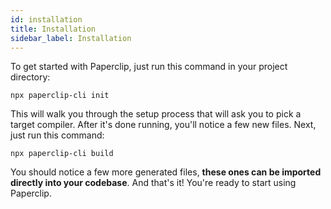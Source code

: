 ```yaml
---
id: installation
title: Installation
sidebar_label: Installation
---
```


To get started with Paperclip, just run this command in your project directory:

```
npx paperclip-cli init
```

This will walk you through the setup process that will ask you to pick a target compiler. After it's done running, you'll notice a few new files. Next, just run this command:

```
npx paperclip-cli build
```

You should notice a few more generated files, **these ones can be imported directly into your codebase**. And that's it! You're ready to start using Paperclip. 


